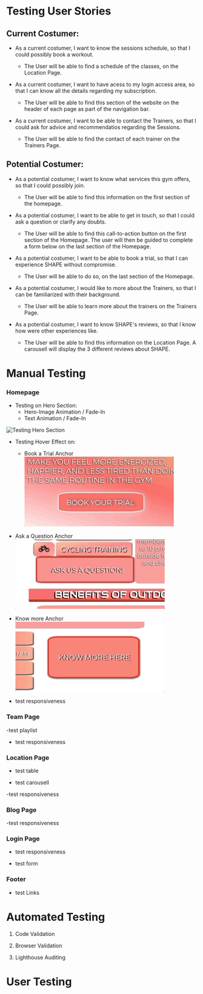 # Testing User Stories

## Current Costumer:
- As a current costumer, I want to know the sessions schedule, so that I could possibly book a workout.

     - The User will be able to find a schedule of the classes, on the Location Page.

-  As a current costumer, I want to have acess to my login access area, so that I can know all the details regarding my subscription.
     - The User will be able to find this section of the website on the header of each page as part of the navigation bar.

-  As a current costumer, I want to be able to contact the Trainers, so that I could ask for advice and recommendatios regarding the Sessions.
     - The User will be able to find the contact of each trainer on the Trainers Page.

## Potential Costumer:
-  As a potential costumer, I want to know what services this gym offers, so that I could possibly join.
    - The User will be able to find this information on the first section of the homepage.

-  As a potential costumer, I want to be able to get in touch, so that I could ask a question or clarify any doubts.
    - The User will be able to find this call-to-action button on the first section of the Homepage. The user will then be guided to complete a form below on the last section of the Homepage.

- As a potential costumer, I want to be able to book a trial, so that I can experience SHAPE without compromise.
    - The User will be able to do so, on the last section of the Homepage.

-  As a potential costumer, I would like to more about the Trainers, so that I can be familiarized with their background.
    - The User will be able to learn more about the trainers on the Trainers Page.

-  As a potential costumer, I want to know SHAPE's reviews, so that I know how were other experiences like.
    - The User will be able to find this information on the Location Page. A carousell will display the 3 different reviews about SHAPE.


# Manual Testing

### Homepage

- Testing on Hero Section:
   - Hero-Image Animation / Fade-In
   - Text Animation / Fade-In 

![Testing Hero Section](assets/gif/test-hero.gif)


- Testing Hover Effect on:
   - Book a Trial Anchor
![Testing Book Trial](assets/gif/hover-trial.gif)

 - Ask a Question Anchor
![Testing Ask a Question](assets/gif/hover-question.gif)

- Know more Anchor
![Testing Know More Anchor](assets/gif/hover-know.gif)

- test responsiveness


### Team Page

-test playlist

- test responsiveness


### Location Page

- test table

- test carousell

-test responsiveness


### Blog Page
 -test responsiveness
### Login Page
- test responsiveness

- test form


### Footer

- test Links


# Automated Testing 

1. Code Validation

2. Browser Validation

3. Lighthouse Auditing

# User Testing